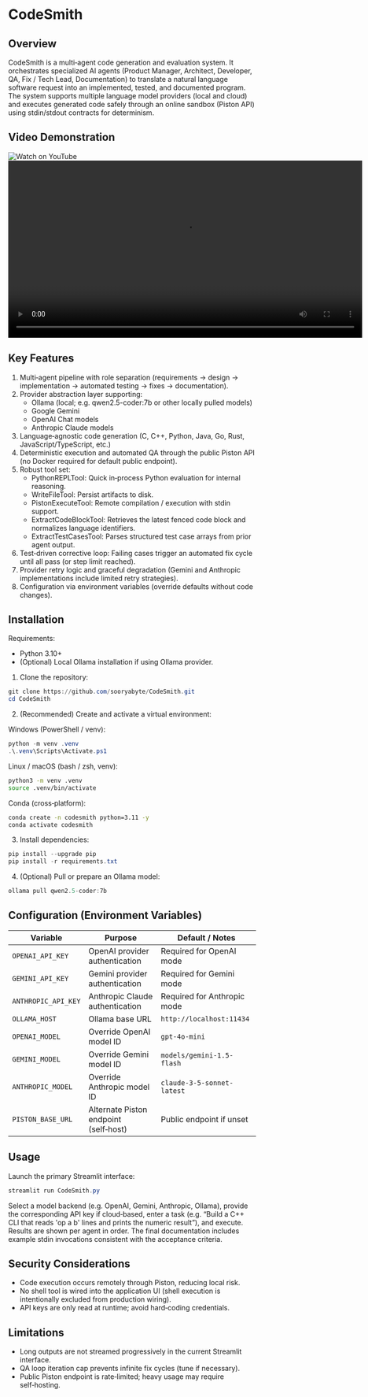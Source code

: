 CodeSmith
============

Overview
--------
CodeSmith is a multi‑agent code generation and evaluation system. It orchestrates specialized AI agents (Product Manager, Architect, Developer, QA, Fix / Tech Lead, Documentation) to translate a natural language software request into an implemented, tested, and documented program. The system supports multiple language model providers (local and cloud) and executes generated code safely through an online sandbox (Piston API) using stdin/stdout contracts for determinism.

Video Demonstration
-------------------
<img alt="Watch on YouTube" src="https://www.youtube.com/watch?v=ehxIGaaGq3E">
<video src="assets/CodeSmith.mp4" controls width="720"></video>

Key Features
------------
1. Multi‑agent pipeline with role separation (requirements → design → implementation → automated testing → fixes → documentation).
2. Provider abstraction layer supporting:
   - Ollama (local; e.g. qwen2.5-coder:7b or other locally pulled models)
   - Google Gemini
   - OpenAI Chat models
   - Anthropic Claude models
3. Language‑agnostic code generation (C, C++, Python, Java, Go, Rust, JavaScript/TypeScript, etc.)
4. Deterministic execution and automated QA through the public Piston API (no Docker required for default public endpoint).
5. Robust tool set:
   - PythonREPLTool: Quick in‑process Python evaluation for internal reasoning.
   - WriteFileTool: Persist artifacts to disk.
   - PistonExecuteTool: Remote compilation / execution with stdin support.
   - ExtractCodeBlockTool: Retrieves the latest fenced code block and normalizes language identifiers.
   - ExtractTestCasesTool: Parses structured test case arrays from prior agent output.
6. Test‑driven corrective loop: Failing cases trigger an automated fix cycle until all pass (or step limit reached).
7. Provider retry logic and graceful degradation (Gemini and Anthropic implementations include limited retry strategies).
8. Configuration via environment variables (override defaults without code changes).

Installation
------------
Requirements:
* Python 3.10+
* (Optional) Local Ollama installation if using Ollama provider.

1. Clone the repository:
```powershell
git clone https://github.com/sooryabyte/CodeSmith.git
cd CodeSmith
```
2. (Recommended) Create and activate a virtual environment:

Windows (PowerShell / venv):
```powershell
python -m venv .venv
.\.venv\Scripts\Activate.ps1
```

Linux / macOS (bash / zsh, venv):
```bash
python3 -m venv .venv
source .venv/bin/activate
```

Conda (cross‑platform):
```bash
conda create -n codesmith python=3.11 -y
conda activate codesmith
```
3. Install dependencies:
```powershell
pip install --upgrade pip
pip install -r requirements.txt
```
4. (Optional) Pull or prepare an Ollama model:
```powershell
ollama pull qwen2.5-coder:7b
```

Configuration (Environment Variables)
-------------------------------------
| Variable              | Purpose | Default / Notes |
|-----------------------|---------|-----------------|
| `OPENAI_API_KEY`      | OpenAI provider authentication | Required for OpenAI mode |
| `GEMINI_API_KEY`      | Gemini provider authentication | Required for Gemini mode |
| `ANTHROPIC_API_KEY`   | Anthropic Claude authentication | Required for Anthropic mode |
| `OLLAMA_HOST`         | Ollama base URL | `http://localhost:11434` |
| `OPENAI_MODEL`        | Override OpenAI model ID | `gpt-4o-mini` |
| `GEMINI_MODEL`        | Override Gemini model ID | `models/gemini-1.5-flash` |
| `ANTHROPIC_MODEL`     | Override Anthropic model ID | `claude-3-5-sonnet-latest` |
| `PISTON_BASE_URL`     | Alternate Piston endpoint (self‑host) | Public endpoint if unset |

Usage
-----
Launch the primary Streamlit interface:
```powershell
streamlit run CodeSmith.py
```
Select a model backend (e.g. OpenAI, Gemini, Anthropic, Ollama), provide the corresponding API key if cloud‑based, enter a task (e.g. “Build a C++ CLI that reads 'op a b' lines and prints the numeric result”), and execute. Results are shown per agent in order. The final documentation includes example stdin invocations consistent with the acceptance criteria.

Security Considerations
-----------------------
* Code execution occurs remotely through Piston, reducing local risk.
* No shell tool is wired into the application UI (shell execution is intentionally excluded from production wiring).
* API keys are only read at runtime; avoid hard‑coding credentials.

Limitations
-----------
* Long outputs are not streamed progressively in the current Streamlit interface.
* QA loop iteration cap prevents infinite fix cycles (tune if necessary).
* Public Piston endpoint is rate‑limited; heavy usage may require self‑hosting.





